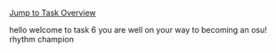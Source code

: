 [Jump to Task Overview](../../../../README.md)

hello welcome to task 6 you are well on your way to becoming an osu! rhythm champion
